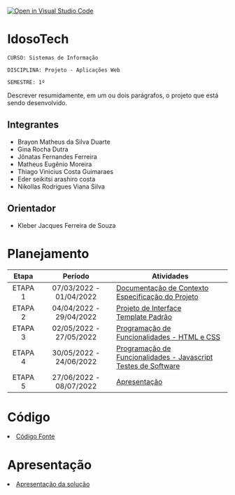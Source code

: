 [![Open in Visual Studio Code](https://classroom.github.com/assets/open-in-vscode-f059dc9a6f8d3a56e377f745f24479a46679e63a5d9fe6f495e02850cd0d8118.svg)](https://classroom.github.com/online_ide?assignment_repo_id=7429592&assignment_repo_type=AssignmentRepo)
# IdosoTech

`CURSO: Sistemas de Informação`

`DISCIPLINA: Projeto - Aplicações Web`

`SEMESTRE: 1º`

Descrever resumidamente, em um ou dois parágrafos, o projeto que está sendo desenvolvido.

## Integrantes

* Brayon Matheus da Silva Duarte
* Gina Rocha Dutra
* Jônatas Fernandes Ferreira
* Matheus Eugênio Moreira
* Thiago Vinicius Costa Guimaraes
* Eder seikitsi arashiro costa
* Nikollas Rodrigues Viana Silva

## Orientador

* Kleber Jacques Ferreira de Souza

# Planejamento

| Etapa         | Período                   | Atividades                                                                                                  |
|  :----:   |  :----:               |-------------------------------------------------------------------------------------------------------------|
| ETAPA 1       | 07/03/2022 - 01/04/2022   | [Documentação de Contexto](docs/context.md) <br> [Especificação do Projeto](docs/specification.md)          |
| ETAPA 2       | 04/04/2022 - 29/04/2022   | [Projeto de Interface](docs/interface.md) <br> [Template Padrão](docs/template.md)                          |
| ETAPA 3       | 02/05/2022 - 27/05/2022   | [Programação de Funcionalidades - HTML e CSS](docs/development.md)                                          |
| ETAPA 4       | 30/05/2022 - 24/06/2022   | [Programação de Funcionalidades - Javascript](docs/development.md) <br> [Testes de Software ](docs/tests.md) |
| ETAPA 5       | 27/06/2022 - 08/07/2022   | [Apresentação](presentation/README.md)                                                                      |

# Código

<li><a href="src/README.md"> Código Fonte</a></li>

# Apresentação

<li><a href="presentation/README.md"> Apresentação da solução</a></li>
